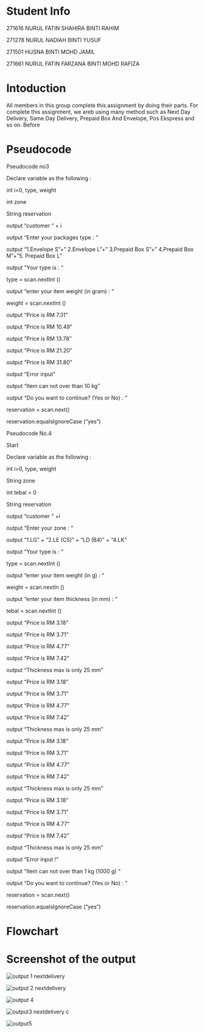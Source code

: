 # Student Info
271616 NURUL FATIN SHAHIRA BINTI RAHIM
 
271278 NURUL NADIAH BINTI YUSUF

271501 HUSNA BINTI MOHD JAMIL

271661 NURUL FATIN FARZANA BINTI MOHD RAFIZA

       
# Intoduction

All members in this group complete this assignment by doing their parts. For complete this assignment, we areb using many method such as Next Day Delivery, Same Day Delivery, Prepaid Box And Envelope, Pos Ekspress and so on. Before

# Pseudocode
Pseudocode no3   

Declare variable as the following :

int i=0, type, weight

int zone

String reservation

output “customer “ + i

output “Enter your packages type : “

output “1.Envelope S”+” 2.Envelope L”+” 3.Prepaid Box S”+” 4.Prepaid Box M”+”5. Prepaid Box L”

output “Your type is : “

type = scan.nextInt ()

output “enter your item weight (in gram) : “

weight = scan.nextInt ()

output “Price is RM 7.31”

output “Price is RM 10.49”

output “Price is RM 13.78”

output “Price is RM 21.20”

output “Price is RM 31.80”

output “Error input”

output “Item can not over than 10 kg”

output “Do you want to continue? (Yes or No) : “ 

reservation = scan.next()

reservation.equaIsIgnoreCase (“yes”)

Pseudocode No.4

Start

Declare variable as the following :

int i=0, type, weight

String zone

int tebal = 0

String reservation

output “customer “ +i

output “Enter your zone : “

output “1.LG” + “2.LE (C5)” + “LD (B4)” + “4.LK”

output “Your type is : “

type = scan.nextInt ()

output “enter your item weight (in g) : “

weight = scan.nextIn ()

output “enter your item thickness (in mm) : “

tebal = scan.nextInt ()

output “Price is RM 3.18”

output “Price is RM 3.71”

output “Price is RM 4.77”

output “Price is RM 7.42”

output “Thickness max is only 25 mm”

output “Price is RM 3.18”

output “Price is RM 3.71”

output “Price is RM 4.77”

output “Price is RM 7.42”

output “Thickness max is only 25 mm”

output “Price is RM 3.18”

output “Price is RM 3.71”

output “Price is RM 4.77”

output “Price is RM 7.42”

output “Thickness max is only 25 mm”

output “Price is RM 3.18”

output “Price is RM 3.71”

output “Price is RM 4.77”

output “Price is RM 7.42”

output “Thickness max is only 25 mm”

output “Error input !”

output “Item can not over than 1 kg (1000 g) “

output “Do you want to continue? (Yes or No) : “

reservation = scan.next()

reservation.equaIsIgnoreCase (“yes”)







# Flowchart

# Screenshot of the output


![output 1 nextdelivery](https://user-images.githubusercontent.com/55240830/71289714-bcf6f300-23a8-11ea-8e4d-a7bfd4047ad7.png)

![output 2 nextdelivery](https://user-images.githubusercontent.com/55240830/71289739-d861fe00-23a8-11ea-85c7-b68965d7d5dc.png)

![output 4](https://user-images.githubusercontent.com/55240830/71289779-f2034580-23a8-11ea-8e1a-413ff610cac2.png)

![output3 nextdelivery c](https://user-images.githubusercontent.com/55240830/71289841-20812080-23a9-11ea-8353-376289942dbd.png)

![output5](https://user-images.githubusercontent.com/55240830/71289849-2971f200-23a9-11ea-87ba-da5da0605cfa.png)





